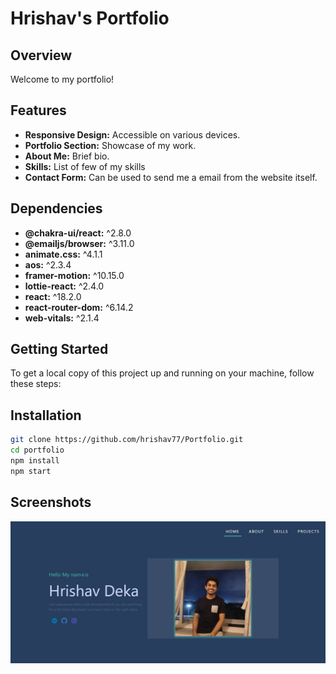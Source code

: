 # Hrishav's Portfolio

## Overview

Welcome to my portfolio!

## Features

- **Responsive Design:** Accessible on various devices.
- **Portfolio Section:** Showcase of my work.
- **About Me:** Brief bio.
- **Skills:** List of few of my skills
- **Contact Form:** Can be used to send me a email from the website itself.

## Dependencies

- **@chakra-ui/react:** ^2.8.0
- **@emailjs/browser:** ^3.11.0
- **animate.css:** ^4.1.1
- **aos:** ^2.3.4
- **framer-motion:** ^10.15.0
- **lottie-react:** ^2.4.0
- **react:** ^18.2.0
- **react-router-dom:** ^6.14.2
- **web-vitals:** ^2.1.4

## Getting Started
To get a local copy of this project up and running on your machine, follow these steps:

## Installation
```bash
git clone https://github.com/hrishav77/Portfolio.git
cd portfolio
npm install
npm start
```
## Screenshots
![starting page](portfolio/public/ss1.jpg)



